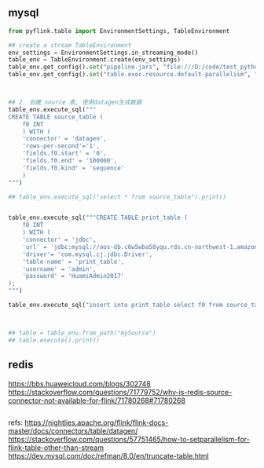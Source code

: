 



## mysql

```python
from pyflink.table import EnvironmentSettings, TableEnvironment

## create a stream TableEnvironment
env_settings = EnvironmentSettings.in_streaming_mode()
table_env = TableEnvironment.create(env_settings)
table_env.get_config().set("pipeline.jars", "file:///D:/code/test_python/jar/flink-connector-jdbc-1.15.1.jar;file:///D:/code/test_python/jar/mysql-connector-java-8.0.23.jar")
table_env.get_config().set("table.exec.resource.default-parallelism", "1")



## 2. 创建 source 表, 使用datagen生成数据
table_env.execute_sql("""
CREATE TABLE source_table (
    f0 INT
    ) WITH (
    'connector' = 'datagen',
    'rows-per-second'='1',
    'fields.f0.start' = '0',
    'fields.f0.end' = '100000',
    'fields.f0.kind' = 'sequence'
    )
""")

## table_env.execute_sql("select * from source_table").print()


table_env.execute_sql("""CREATE TABLE print_table (
    f0 INT
    ) WITH (
    'connector' = 'jdbc',
    'url' = 'jdbc:mysql://aos-db.c6w5wba58yqu.rds.cn-northwest-1.amazonaws.com.cn:3306/test?useSSL=false',
    'driver'= 'com.mysql.cj.jdbc.Driver',
    'table-name' = 'print_table',
    'username' = 'admin',
    'password' = 'HuamiAdmin2017'
);
""")

table_env.execute_sql("insert into print_table select f0 from source_table").wait(60000)



## table = table_env.from_path("mySource")
## table.execute().print()
```


## redis
https://bbs.huaweicloud.com/blogs/302748
https://stackoverflow.com/questions/71779752/why-is-redis-source-connector-not-available-for-flink/71780268#71780268
```python

```


refs:
https://nightlies.apache.org/flink/flink-docs-master/docs/connectors/table/datagen/
https://stackoverflow.com/questions/57751465/how-to-setparallelism-for-flink-table-other-than-stream
https://dev.mysql.com/doc/refman/8.0/en/truncate-table.html